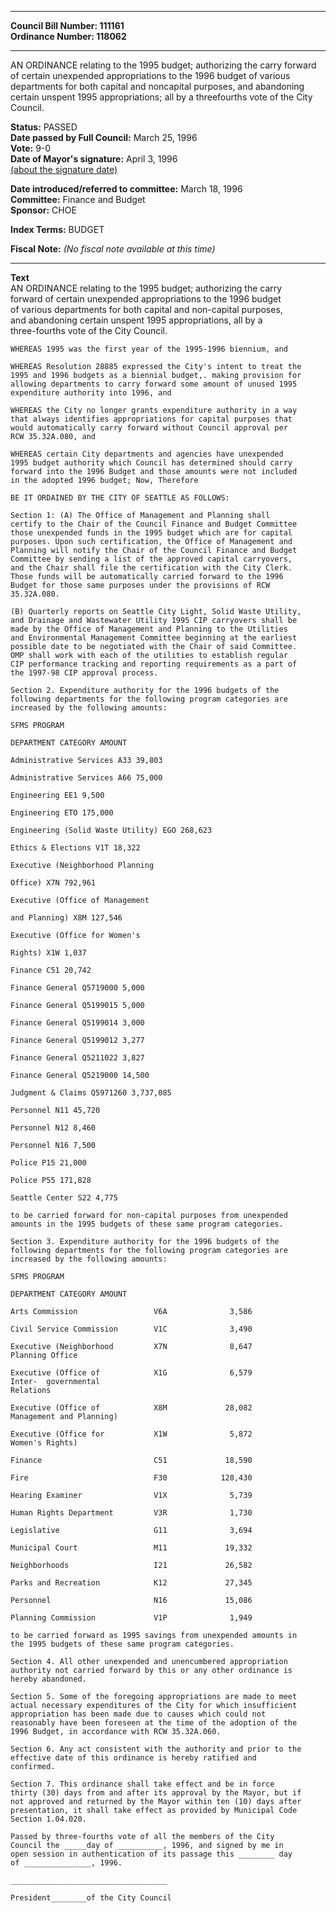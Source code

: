 * * * * *  
  
**Council Bill Number: [](#h0)[](#h2)111161**   
**Ordinance Number: 118062**  
  
* * * * *  
  
AN ORDINANCE relating to the 1995 budget; authorizing the carry forward of certain unexpended appropriations to the 1996 budget of various departments for both capital and noncapital purposes, and abandoning certain unspent 1995 appropriations; all by a threefourths vote of the City Council.  
  
**Status:** PASSED   
**Date passed by Full Council:** March 25, 1996   
**Vote:** 9-0   
**Date of Mayor's signature:** April 3, 1996   
[(about the signature date)](/~public/approvaldate.htm)   
  
  
**Date introduced/referred to committee:** March 18, 1996   
**Committee:** Finance and Budget   
**Sponsor:** CHOE   
  
**Index Terms:** BUDGET  
  
**Fiscal Note:** *(No fiscal note available at this time)*  
  
* * * * *  
  
**Text**  
    AN ORDINANCE relating to the 1995 budget; authorizing the carry  
    forward of certain unexpended appropriations to the 1996 budget  
    of various departments for both capital and non-capital purposes,  
    and abandoning certain unspent 1995 appropriations, all by a  
    three-fourths vote of the City Council.  
  
    WHEREAS 1995 was the first year of the 1995-1996 biennium, and  
  
    WHEREAS Resolution 28885 expressed the City's intent to treat the  
    1995 and 1996 budgets as a biennial budget,. making provision for  
    allowing departments to carry forward some amount of unused 1995  
    expenditure authority into 1996, and  
  
    WHEREAS the City no longer grants expenditure authority in a way  
    that always identifies appropriations for capital purposes that  
    would automatically carry forward without Council approval per  
    RCW 35.32A.080, and  
  
    WHEREAS certain City departments and agencies have unexpended  
    1995 budget authority which Council has determined should carry  
    forward into the 1996 Budget and those amounts were not included  
    in the adopted 1996 budget; Now, Therefore  
  
    BE IT ORDAINED BY THE CITY OF SEATTLE AS FOLLOWS:  
  
    Section 1: (A) The Office of Management and Planning shall  
    certify to the Chair of the Council Finance and Budget Committee  
    those unexpended funds in the 1995 budget which are for capital  
    purposes. Upon such certification, the Office of Management and  
    Planning will notify the Chair of the Council Finance and Budget  
    Committee by sending a list of the approved capital carryovers,  
    and the Chair shall file the certification with the City Clerk.  
    Those funds will be automatically carried forward to the 1996  
    Budget for those same purposes under the provisions of RCW  
    35.32A.080.  
  
    (B) Quarterly reports on Seattle City Light, Solid Waste Utility,  
    and Drainage and Wastewater Utility 1995 CIP carryovers shall be  
    made by the Office of Management and Planning to the Utilities  
    and Environmental Management Committee beginning at the earliest  
    possible date to be negotiated with the Chair of said Committee.  
    OMP shall work with each of the utilities to establish regular  
    CIP performance tracking and reporting requirements as a part of  
    the 1997-98 CIP approval process.  
  
    Section 2. Expenditure authority for the 1996 budgets of the  
    following departments for the following program categories are  
    increased by the following amounts:  
  
    SFMS PROGRAM  
  
    DEPARTMENT CATEGORY AMOUNT  
  
    Administrative Services A33 39,803  
  
    Administrative Services A66 75,000  
  
    Engineering EE1 9,500  
  
    Engineering ETO 175,000  
  
    Engineering (Solid Waste Utility) EGO 268,623  
  
    Ethics & Elections V1T 18,322  
  
    Executive (Neighborhood Planning  
  
    Office) X7N 792,961  
  
    Executive (Office of Management  
  
    and Planning) X8M 127,546  
  
    Executive (Office for Women's  
  
    Rights) X1W 1,037  
  
    Finance C51 20,742  
  
    Finance General Q5719000 5,000  
  
    Finance General Q5199015 5,000  
  
    Finance General Q5199014 3,000  
  
    Finance General Q5199012 3,277  
  
    Finance General Q5211022 3,827  
  
    Finance General Q5219000 14,500  
  
    Judgment & Claims Q5971260 3,737,085  
  
    Personnel N11 45,720  
  
    Personnel N12 8,460  
  
    Personnel N16 7,500  
  
    Police P15 21,000  
  
    Police P55 171,828  
  
    Seattle Center S22 4,775  
  
    to be carried forward for non-capital purposes from unexpended  
    amounts in the 1995 budgets of these same program categories.  
  
    Section 3. Expenditure authority for the 1996 budgets of the  
    following departments for the following program categories are  
    increased by the following amounts:  
  
    SFMS PROGRAM  
  
    DEPARTMENT CATEGORY AMOUNT  
  
    Arts Commission                 V6A              3,586  
  
    Civil Service Commission        V1C              3,490  
  
    Executive (Neighborhood         X7N              8,647  
    Planning Office  
  
    Executive (Office of            X1G              6,579  
    Inter-  governmental  
    Relations  
  
    Executive (Office of            X8M             28,082  
    Management and Planning)  
  
    Executive (Office for           X1W              5,872  
    Women's Rights)  
  
    Finance                         C51             18,590  
  
    Fire                            F30            128,430  
  
    Hearing Examiner                V1X              5,739  
  
    Human Rights Department         V3R              1,730  
  
    Legislative                     G11              3,694  
  
    Municipal Court                 M11             19,332  
  
    Neighborhoods                   I21             26,582  
  
    Parks and Recreation            K12             27,345  
  
    Personnel                       N16             15,086  
  
    Planning Commission             V1P              1,949  
  
    to be carried forward as 1995 savings from unexpended amounts in  
    the 1995 budgets of these same program categories.  
  
    Section 4. All other unexpended and unencumbered appropriation  
    authority not carried forward by this or any other ordinance is  
    hereby abandoned.  
  
    Section 5. Some of the foregoing appropriations are made to meet  
    actual necessary expenditures of the City for which insufficient  
    appropriation has been made due to causes which could not  
    reasonably have been foreseen at the time of the adoption of the  
    1996 Budget, in accordance with RCW 35.32A.060.  
  
    Section 6. Any act consistent with the authority and prior to the  
    effective date of this ordinance is hereby ratified and  
    confirmed.  
  
    Section 7. This ordinance shall take effect and be in force  
    thirty (30) days from and after its approval by the Mayor, but if  
    not approved and returned by the Mayor within ten (10) days after  
    presentation, it shall take effect as provided by Municipal Code  
    Section 1.04.020.  
  
    Passed by three-fourths vote of all the members of the City  
    Council the _____day of __________, 1996, and signed by me in  
    open session in authentication of its passage this ________ day  
    of _______________, 1996.  
  
    ___________________________________  
  
    President________of the City Council  
